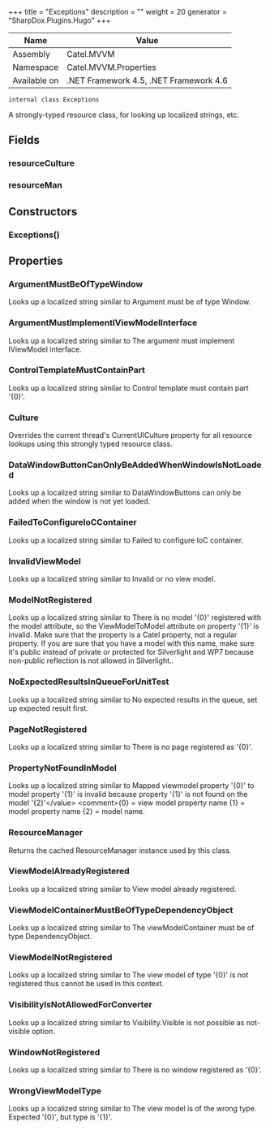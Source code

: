 

+++
title = "Exceptions" 
description = ""
weight = 20
generator = "SharpDox.Plugins.Hugo"
+++

Name|Value
---|---
Assembly|Catel.MVVM
Namespace|Catel.MVVM.Properties
Available on|.NET Framework 4.5, .NET Framework 4.6

```
internal class Exceptions
```

A strongly-typed resource class, for looking up localized strings, etc.

## Fields

### resourceCulture

### resourceMan

## Constructors

### Exceptions()

## Properties

### ArgumentMustBeOfTypeWindow

Looks up a localized string similar to Argument must be of type Window.

### ArgumentMustImplementIViewModelInterface

Looks up a localized string similar to The argument must implement IViewModel interface.

### ControlTemplateMustContainPart

Looks up a localized string similar to Control template must contain part '{0}'.

### Culture

Overrides the current thread's CurrentUICulture property for all resource lookups using this strongly typed resource class.

### DataWindowButtonCanOnlyBeAddedWhenWindowIsNotLoaded

Looks up a localized string similar to DataWindowButtons can only be added when the window is not yet loaded.

### FailedToConfigureIoCContainer

Looks up a localized string similar to Failed to configure IoC container.

### InvalidViewModel

Looks up a localized string similar to Invalid or no view model.

### ModelNotRegistered

Looks up a localized string similar to There is no model '{0}' registered with the model attribute, so the ViewModelToModel attribute on property '{1}' is invalid. Make sure that the property is a Catel property, not a regular property. If you are sure that you have a model with this name, make sure it's public instead of private or protected for Silverlight and WP7 because non-public reflection is not allowed in Silverlight..

### NoExpectedResultsInQueueForUnitTest

Looks up a localized string similar to No expected results in the queue, set up expected result first.

### PageNotRegistered

Looks up a localized string similar to There is no page registered as '{0}'.

### PropertyNotFoundInModel

Looks up a localized string similar to Mapped viewmodel property '{0}' to model property '{1}' is invalid because property '{1}' is not found on the model '{2}'&lt;/value&gt; &lt;comment&gt;{0} = view model property name {1} = model property name {2} = model name.

### ResourceManager

Returns the cached ResourceManager instance used by this class.

### ViewModelAlreadyRegistered

Looks up a localized string similar to View model already registered.

### ViewModelContainerMustBeOfTypeDependencyObject

Looks up a localized string similar to The viewModelContainer must be of type DependencyObject.

### ViewModelNotRegistered

Looks up a localized string similar to The view model of type '{0}' is not registered thus cannot be used in this context.

### VisibilityIsNotAllowedForConverter

Looks up a localized string similar to Visibility.Visible is not possible as not-visible option.

### WindowNotRegistered

Looks up a localized string similar to There is no window registered as '{0}'.

### WrongViewModelType

Looks up a localized string similar to The view model is of the wrong type. Expected '{0}', but type is '{1}'.

